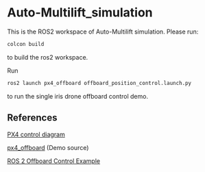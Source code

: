 # Auto-Multilift_simulation

This is the ROS2 workspace of Auto-Multilift simulation. Please run:

```bash
colcon build
```

to build the ros2 workspace.

Run 

```bash
ros2 launch px4_offboard offboard_position_control.launch.py
```

to run the single iris drone offboard control demo.

## References

[PX4 control diagram](https://docs.px4.io/main/en/flight_stack/controller_diagrams.html)

[px4_offboard](https://github.com/Jaeyoung-Lim/px4-offboard) (Demo source)

[ROS 2 Offboard Control Example](https://docs.px4.io/main/en/ros2/offboard_control.html)
